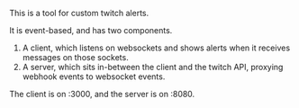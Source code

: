 This is a tool for custom twitch alerts.

It is event-based, and has two components.

1. A client, which listens on websockets and shows alerts when it receives messages on those sockets.
2. A server, which sits in-between the client and the twitch API, proxying webhook events to websocket events.

The client is on :3000, and the server is on :8080.